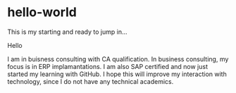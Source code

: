 # hello-world
This is my starting and ready to jump in...

Hello 

I am in buisness consulting with CA qualification. In business consulting, my focus is in ERP implamantations.
I am also SAP certified and now just started my learning with GitHub. I hope this will improve my interaction with technology, since I do not have any technical academics.
